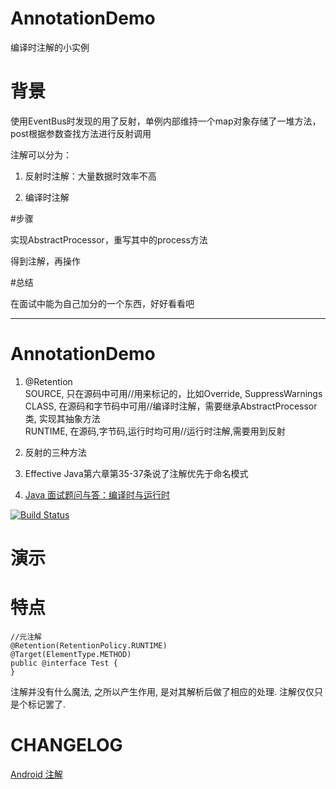# AnnotationDemo

编译时注解的小实例

# 背景

使用EventBus时发现的用了反射，单例内部维持一个map对象存储了一堆方法，post根据参数查找方法进行反射调用

注解可以分为：

1. 反射时注解：大量数据时效率不高

2. 编译时注解

#步骤

实现AbstractProcessor，重写其中的process方法

得到注解，再操作

#总结

在面试中能为自己加分的一个东西，好好看看吧 

----
# AnnotationDemo

1. @Retention <br>
   SOURCE, 只在源码中可用//用来标记的，比如Override, SuppressWarnings <br>
   CLASS, 在源码和字节码中可用//编译时注解，需要继承AbstractProcessor类, 实现其抽象方法 <br>
   RUNTIME, 在源码,字节码,运行时均可用//运行时注解,需要用到反射 
 
2. 反射的三种方法

3. Effective Java第六章第35-37条说了注解优先于命名模式

4. [Java 面试题问与答：编译时与运行时](http://www.importnew.com/1796.html)

[![Build Status](https://travis-ci.org/meolu/walle-web.svg?branch=master)](https://travis-ci.org/meolu/walle-web)

# 演示

# 特点

 ```
 //元注解
 @Retention(RetentionPolicy.RUNTIME)
@Target(ElementType.METHOD)
public @interface Test {
}
 ```
 注解并没有什么魔法, 之所以产生作用, 是对其解析后做了相应的处理. 注解仅仅只是个标记罢了.

# CHANGELOG
[Android 注解](https://juejin.im/entry/577142c3a633bd006435eea4)




